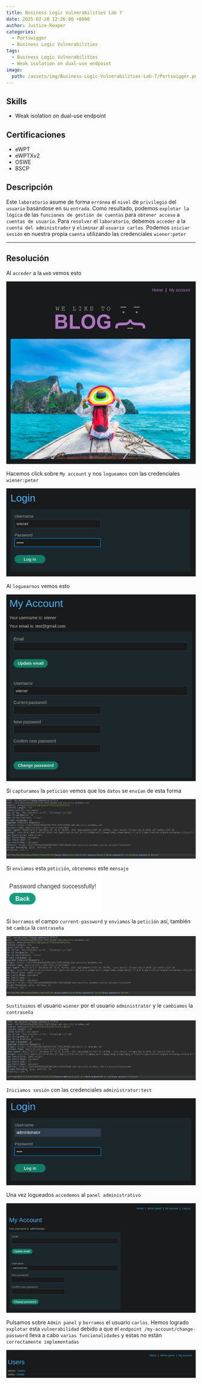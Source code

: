 ```yaml
---
title: Business Logic Vulnerabilities Lab 7
date: 2025-02-20 12:26:00 +0800
author: Justice-Reaper
categories:
  - Portswigger
  - Business Logic Vulnerabilities
tags:
  - Business Logic Vulnerabilities
  - Weak isolation on dual-use endpoint 
image:
  path: /assets/img/Business-Logic-Vulnerabilities-Lab-7/Portswigger.png
---
```


## Skills

- Weak isolation on dual-use endpoint 

## Certificaciones

- eWPT
- eWPTXv2
- OSWE
- BSCP
  
## Descripción

Este `laboratorio` asume de forma `errónea` el `nivel` de `privilegio` del `usuario` basándose en su `entrada`. Como resultado, podemos `explotar la lógica` de las `funciones de gestión de cuentas` para `obtener acceso` a `cuentas de usuario`. Para `resolver` el `laboratorio`, debemos `acceder` a la `cuenta del administrador` y `eliminar` al `usuario carlos`. Podemos `iniciar sesión` en nuestra propia `cuenta` utilizando las credenciales `wiener:peter`

---
## Resolución

Al `acceder` a la `web` vemos esto

![](/assets/img/Business-Logic-Vulnerabilities-Lab-7/image_1.png)

Hacemos click sobre `My account` y nos `logueamos` con las credenciales `wiener:peter`

![](/assets/img/Business-Logic-Vulnerabilities-Lab-7/image_2.png)

Al `loguearnos` vemos esto

![](/assets/img/Business-Logic-Vulnerabilities-Lab-7/image_3.png)

Si `capturamos` la `petición` vemos que los `datos` se `envían` de esta forma

![](/assets/img/Business-Logic-Vulnerabilities-Lab-7/image_4.png)

Si `enviamos` esta `petición`, `obtenemos` este `mensaje`

![](/assets/img/Business-Logic-Vulnerabilities-Lab-7/image_5.png)

Si `borramos` el campo `current-password` y `enviamos` la `petición` así, también se `cambia` la `contraseña`

![](/assets/img/Business-Logic-Vulnerabilities-Lab-7/image_6.png)

`Sustituimos` el usuario `wiener` por el usuario `administrator` y le `cambiamos` la `contraseña`

![](/assets/img/Business-Logic-Vulnerabilities-Lab-7/image_7.png)

`Iniciamos sesión` con las credenciales `administrator:test`

![](/assets/img/Business-Logic-Vulnerabilities-Lab-7/image_8.png)

Una vez logueados `accedemos` al `panel administrativo`

![](/assets/img/Business-Logic-Vulnerabilities-Lab-7/image_9.png)

Pulsamos sobre `Admin panel` y `borramos` el usuario `carlos`. Hemos logrado `explotar` esta `vulnerabilidad` debido a que el `endpoint /my-account/change-password` lleva a cabo `varias funcionalidades` y estas no están `correctamente implementadas`

![](/assets/img/Business-Logic-Vulnerabilities-Lab-7/image_10.png)
